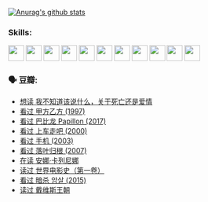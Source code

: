 
[![Anurag's github stats](https://github-readme-stats.vercel.app/api?username=w940853815)](https://github.com/anuraghazra/github-readme-stats)

### Skills:

<code><img height="32" src="https://cdn.jsdelivr.net/npm/simple-icons@v5/icons/python.svg"></code>
<code><img height="32" src="https://cdn.jsdelivr.net/npm/simple-icons@v5/icons/javascript.svg"></code>
<code><img height="32" src="https://cdn.jsdelivr.net/npm/simple-icons@v5/icons/django.svg"></code>
<code><img height="32" src="https://cdn.jsdelivr.net/npm/simple-icons@v5/icons/flask.svg"></code>
<code><img height="32" src="https://cdn.jsdelivr.net/npm/simple-icons@v5/icons/vuetify.svg"></code>
<code><img height="32" src="https://cdn.jsdelivr.net/npm/simple-icons@v5/icons/git.svg"></code>
<code><img height="32" src="https://cdn.jsdelivr.net/npm/simple-icons@v5/icons/docker.svg"></code>
<code><img height="32" src="https://cdn.jsdelivr.net/npm/simple-icons@v5/icons/postgresql.svg"></code>
<code><img height="32" src="https://cdn.jsdelivr.net/npm/simple-icons@v5/icons/elasticsearch.svg"></code>
<code><img height="32" src="https://cdn.jsdelivr.net/npm/simple-icons@v5/icons/macos.svg"></code>
<code><img height="32" src="https://cdn.jsdelivr.net/npm/simple-icons@v5/icons/linux.svg"></code>

### 🗣 豆瓣:

<!-- DOUBAN-ACTIVITIES:START -->
- [想读 我不知道该说什么，关于死亡还是爱情](https://www.douban.com/people/136069238/status/3653363833/?_i=37345810)
- [看过 甲方乙方‎ (1997)](https://www.douban.com/people/136069238/status/3651577723/?_i=37345810)
- [看过 巴比龙 Papillon‎ (2017)](https://www.douban.com/people/136069238/status/3645198699/?_i=37345810)
- [看过 上车走吧‎ (2000)](https://www.douban.com/people/136069238/status/3637719305/?_i=37345810)
- [看过 手机‎ (2003)](https://www.douban.com/people/136069238/status/3637051304/?_i=37345810)
- [看过 落叶归根‎ (2007)](https://www.douban.com/people/136069238/status/3630316395/?_i=37345810)
- [在读 安娜·卡列尼娜](https://www.douban.com/people/136069238/status/3625420280/?_i=37345810)
- [读过 世界电影史（第一卷）](https://www.douban.com/people/136069238/status/3625419209/?_i=37345810)
- [看过 暗杀 암살‎ (2015)](https://www.douban.com/people/136069238/status/3621839871/?_i=37345810)
- [读过 戴维斯王朝](https://www.douban.com/people/136069238/status/3617163595/?_i=37345810)
<!-- DOUBAN-ACTIVITIES:END -->
<!--
**w940853815/w940853815** is a ✨ _special_ ✨ repository because its `README.md` (this file) appears on your GitHub profile.

Here are some ideas to get you started:

- 🔭 I’m currently working on ...
- 🌱 I’m currently learning ...
- 👯 I’m looking to collaborate on ...
- 🤔 I’m looking for help with ...
- 💬 Ask me about ...
- 📫 How to reach me: ...
- 😄 Pronouns: ...
- ⚡ Fun fact: ...
-->
